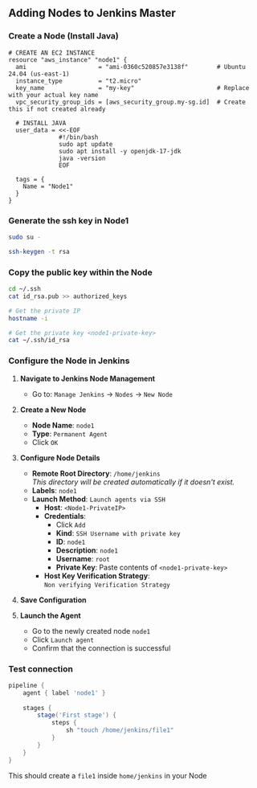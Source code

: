 ## Adding Nodes to Jenkins Master

### Create a Node (Install Java)
```hcl
# CREATE AN EC2 INSTANCE
resource "aws_instance" "node1" {
  ami                    = "ami-0360c520857e3138f"        # Ubuntu 24.04 (us-east-1)
  instance_type          = "t2.micro"
  key_name               = "my-key"                       # Replace with your actual key name
  vpc_security_group_ids = [aws_security_group.my-sg.id]  # Create this if not created already

  # INSTALL JAVA
  user_data = <<-EOF
              #!/bin/bash
              sudo apt update
              sudo apt install -y openjdk-17-jdk
              java -version
              EOF

  tags = {
    Name = "Node1"
  }
}
```

### Generate the ssh key in Node1
```sh
sudo su -
```
```sh
ssh-keygen -t rsa
```

### Copy the public key within the Node
```sh
cd ~/.ssh
cat id_rsa.pub >> authorized_keys
```
```sh
# Get the private IP
hostname -i
```
```sh
# Get the private key <node1-private-key>
cat ~/.ssh/id_rsa
```

### Configure the Node in Jenkins

1. **Navigate to Jenkins Node Management**
   - Go to: `Manage Jenkins` → `Nodes` → `New Node`

2. **Create a New Node**
   - **Node Name**: `node1`
   - **Type**: `Permanent Agent`
   - Click `OK`

3. **Configure Node Details**
   - **Remote Root Directory**: `/home/jenkins`  
     _This directory will be created automatically if it doesn't exist._
   - **Labels**: `node1`
   - **Launch Method**: `Launch agents via SSH`
     - **Host**: `<Node1-PrivateIP>`
     - **Credentials**:
       - Click `Add`
       - **Kind**: `SSH Username with private key`
       - **ID**: `node1`
       - **Description**: `node1`
       - **Username**: `root`
       - **Private Key**: Paste contents of `<node1-private-key>`
     - **Host Key Verification Strategy**:  
       `Non verifying Verification Strategy`

4. **Save Configuration**

5. **Launch the Agent**
   - Go to the newly created node `node1`
   - Click `Launch agent`
   - Confirm that the connection is successful


### Test connection
```groovy
pipeline {
    agent { label 'node1' }
    
    stages {
        stage('First stage') {
            steps {
                sh "touch /home/jenkins/file1"
            }
        }
    }
}
```
This should create a `file1` inside `home/jenkins` in your Node
